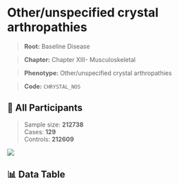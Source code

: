 # Other/unspecified crystal arthropathies

> **Root:** Baseline Disease  

> **Chapter:** Chapter XIII- Musculoskeletal  

> **Phenotype:** Other/unspecified crystal arthropathies  

> **Code:** `CHRYSTAL_NOS`

## 🧪 All Participants  
> Sample size: **212738**  
> Cases: **129**  
> Controls: **212609**
<img src="/Sensitive/Figures/ALL/Incidence/CHRYSTAL_NOS.png"/>

## 📊 Data Table
<CsvTableMRF src="/Sensitive/Data/ALL/Incidence/COX_CHRYSTAL_NOS.csv"/>

